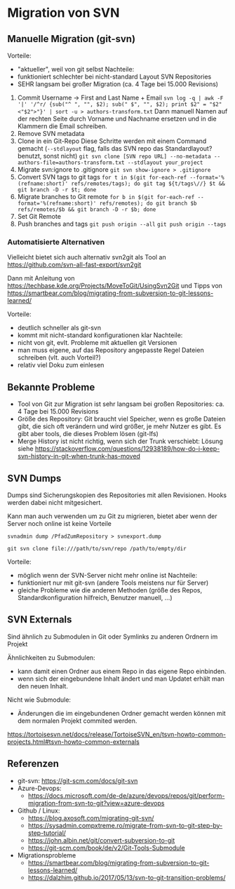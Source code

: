 # Migration von SVN
## Manuelle Migration (git-svn)

Vorteile:
* "aktueller", weil von git selbst
Nachteile:
* funktioniert schlechter bei nicht-standard Layout SVN Repositories
* SEHR langsam bei großer Migration (ca. 4 Tage bei 15.000 Revisions)

1. Commit Username -> First and Last Name + Email
   `svn log -q | awk -F '|' '/^r/ {sub("^ ", "", $2); sub(" $", "", $2); print $2" = "$2" <"$2">"}' | sort -u > authors-transform.txt`
   Dann manuell Namen auf der rechten Seite durch Vorname und Nachname ersetzen und in die Klammern die Email schreiben.
2. Remove SVN metadata
3. Clone in ein Git-Repo
  Diese Schritte werden mit einem Command gemacht (`--stdlayout` flag, falls das SVN repo das Standardlayout? benutzt, sonst nicht)
   `git svn clone [SVN repo URL] --no-metadata --authors-file=authors-transform.txt --stdlayout your_project`
4. Migrate svn:ignore to .gitignore
   `git svn show-ignore > .gitignore`
5. Convert SVN tags to git tags
   `for t in $(git for-each-ref --format='%(refname:short)' refs/remotes/tags); do git tag ${t/tags\//} $t && git branch -D -r $t; done`
6. Migrate branches to Git remote
   `for b in $(git for-each-ref --format='%(refname:short)' refs/remotes); do git branch $b refs/remotes/$b && git branch -D -r $b; done`
7. Set Git Remote
8. Push branches and tags
    `git push origin --all`
    `git push origin --tags`

### Automatisierte Alternativen

Vielleicht bietet sich auch alternativ svn2git als Tool an
https://github.com/svn-all-fast-export/svn2git

Dann mit Anleitung von https://techbase.kde.org/Projects/MoveToGit/UsingSvn2Git
und Tipps von https://smartbear.com/blog/migrating-from-subversion-to-git-lessons-learned/

Vorteile:
* deutlich schneller als git-svn
* kommt mit nicht-standard konfigurationen klar
Nachteile:
* nicht von git, evlt. Probleme mit aktuellen git Versionen
* man muss eigene, auf das Repository angepasste Regel Dateien schreiben (vlt. auch Vorteil?)
* relativ viel Doku zum einlesen


## Bekannte Probleme

* Tool von Git zur Migration ist sehr langsam bei großen Repositories: ca. 4 Tage bei 15.000 Revisions
* Größe des Repository: Git braucht viel Speicher, wenn es große Dateien gibt, die sich oft verändern und wird größer, je mehr Nutzer es gibt. Es gibt aber tools, die dieses Problem lösen (git-lfs)  
* Merge History ist nicht richtig, wenn sich der Trunk verschiebt: Lösung siehe https://stackoverflow.com/questions/12938189/how-do-i-keep-svn-history-in-git-when-trunk-has-moved

## SVN Dumps
Dumps sind Sicherungskopien des Repositories mit allen Revisionen.
Hooks werden dabei nicht mitgesichert.

Kann man auch verwenden um zu Git zu migrieren, bietet aber wenn der Server noch online ist keine Vorteile

`svnadmin dump /PfadZumRepository > svnexport.dump`

`git svn clone file:///path/to/svn/repo /path/to/empty/dir`

Vorteile:
* möglich wenn der SVN-Server nicht mehr online ist
Nachteile:
* funktioniert nur mit git-svn (andere Tools meistens nur für Server)
* gleiche Probleme wie die anderen Methoden (größe des Repos, Standardkonfiguration hilfreich, Benutzer manuell, ...)

## SVN Externals
Sind ähnlich zu Submodulen in Git oder Symlinks zu anderen Ordnern im Projekt

Ähnlichkeiten zu Submodulen:
* kann damit einen Ordner aus einem Repo in das eigene Repo einbinden.
* wenn sich der eingebundene Inhalt ändert und man Updatet erhält man den neuen Inhalt.

Nicht wie Submodule:
* Änderungen die im eingebundenen Ordner gemacht werden können mit dem normalen Projekt commited werden. 

https://tortoisesvn.net/docs/release/TortoiseSVN_en/tsvn-howto-common-projects.html#tsvn-howto-common-externals

## Referenzen

* git-svn: https://git-scm.com/docs/git-svn
* Azure-Devops: 
  * https://docs.microsoft.com/de-de/azure/devops/repos/git/perform-migration-from-svn-to-git?view=azure-devops
* Github / Linux: 
  * https://blog.axosoft.com/migrating-git-svn/
  * https://sysadmin.compxtreme.ro/migrate-from-svn-to-git-step-by-step-tutorial/
  * https://john.albin.net/git/convert-subversion-to-git
  * https://git-scm.com/book/de/v2/Git-Tools-Submodule
* Migrationsprobleme
  * https://smartbear.com/blog/migrating-from-subversion-to-git-lessons-learned/
  * https://dalzhim.github.io/2017/05/13/svn-to-git-transition-problems/
